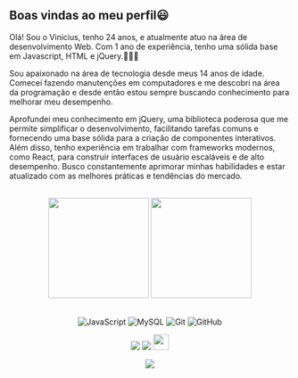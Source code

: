 ## Boas vindas ao meu perfil😃

Olá! Sou o Vinicius, tenho 24 anos, e atualmente atuo na área de desenvolvimento Web. Com 1 ano de experiência, tenho uma sólida base em Javascript, HTML e jQuery.👨🏻‍💻

Sou apaixonado na área de tecnologia desde meus 14 anos de idade. Comecei fazendo manutenções em computadores e me descobri na área da programação e desde então estou sempre buscando conhecimento para melhorar meu desempenho.

Aprofundei meu conhecimento em jQuery, uma biblioteca poderosa que me permite simplificar o desenvolvimento, facilitando tarefas comuns e fornecendo uma base sólida para a criação de componentes interativos. Além disso, tenho experiência em trabalhar com frameworks modernos, como React, para construir interfaces de usuário escaláveis e de alto desempenho. Busco constantemente aprimorar minhas habilidades e estar atualizado com as melhores práticas e tendências do mercado.

<br>

<!-- GITHUB STATUS -->
<div align="center">
  <img height="180em" src="https://github-readme-stats.vercel.app/api?username=ViniciusPess&show_icons=true&theme=dark&include_all_commits=true&count_private=true"/>
  <img height="180em" src="https://github-readme-stats.vercel.app/api/top-langs/?username=ViniciusPess&layout=compact&langs_count=10&theme=dark"/>

  <!-- TEMAS: dark, radical, merko, gruvbox, tokyonight, onedark, cobalt, synthwave, highcontrast, dracula -->
</div>

<br>

<!-- TECNOLOGIAS -->
<div align="center">

![JavaScript](https://img.shields.io/badge/-JavaScript-black?style=flat-square&logo=javascript)
![MySQL](https://img.shields.io/badge/-MySQL-black?style=flat-square&logo=mysql)
![Git](https://img.shields.io/badge/-Git-black?style=flat-square&logo=git)
![GitHub](https://img.shields.io/badge/-GitHub-181717?style=flat-square&logo=github)

</div>

<!-- REDES SOCIAIS -->
<div align="center">
  <a href="https://instagram.com/Vinicius_Pess" target="_blank"><img src="https://img.shields.io/badge/-Instagram-%23E4405F?style=for-the-badge&logo=instagram&logoColor=white" target="_blank"></a>
  <a href="https://www.linkedin.com/in/viniciuspess/" target="_blank"><img src="https://img.shields.io/badge/-LinkedIn-%230077B5?style=for-the-badge&logo=linkedin&logoColor=white" target="_blank"></a>  
   <a href="mailto:viniciuspessanhaboamorte@gmail.com" target="_blank"><img src="https://play-lh.googleusercontent.com/D1Dz2BjPYev_oyksKXsdtAS66a_2Ql-sklpzTnwR9lqnDG_P5lAJEtfR70FudJ0XMA=s48-rw" style='width: 28px' target="_blank"></a>  
  
  ![](https://visitor-badge.glitch.me/badge?page_id=gus-caetano)
</div>
